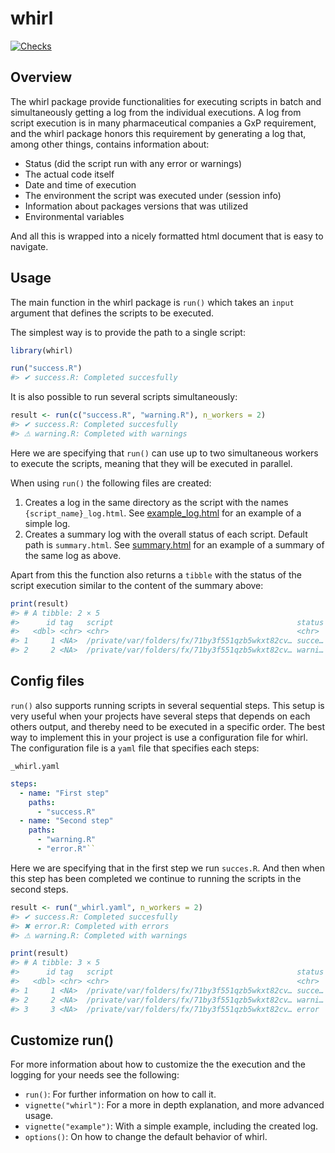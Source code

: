 
<!-- README.md is generated from README.Rmd. Please edit that file -->

# whirl

<!-- badges: start -->

[![Checks](https://github.com/NovoNordisk-OpenSource/whirl/actions/workflows/check_and_co.yaml/badge.svg)](https://github.com/NovoNordisk-OpenSource/whirl/actions/workflows/check_and_co.yaml)

<!-- badges: end -->

## Overview

The whirl package provide functionalities for executing scripts in batch
and simultaneously getting a log from the individual executions. A log
from script execution is in many pharmaceutical companies a GxP
requirement, and the whirl package honors this requirement by generating
a log that, among other things, contains information about:

- Status (did the script run with any error or warnings)
- The actual code itself
- Date and time of execution
- The environment the script was executed under (session info)
- Information about packages versions that was utilized
- Environmental variables

And all this is wrapped into a nicely formatted html document that is
easy to navigate.

## Usage

The main function in the whirl package is `run()` which takes an `input`
argument that defines the scripts to be executed.

The simplest way is to provide the path to a single script:

``` r
library(whirl)

run("success.R")
#> ✔ success.R: Completed succesfully
```

It is also possible to run several scripts simultaneously:

``` r
result <- run(c("success.R", "warning.R"), n_workers = 2)
#> ✔ success.R: Completed succesfully
#> ⚠ warning.R: Completed with warnings
```

Here we are specifying that `run()` can use up to two simultaneous
workers to execute the scripts, meaning that they will be executed in
parallel.

When using `run()` the following files are created:

1.  Creates a log in the same directory as the script with the names
    `{script_name}_log.html`. See
    [example_log.html](https://novonordisk-opensource.github.io/whirl/articles/example_log.html)
    for an example of a simple log.
2.  Creates a summary log with the overall status of each script.
    Default path is `summary.html`. See
    [summary.html](https://novonordisk-opensource.github.io/whirl/articles/summary.html)
    for an example of a summary of the same log as above.

Apart from this the function also returns a `tibble` with the status of
the script execution similar to the content of the summary above:

``` r
print(result)
#> # A tibble: 2 × 5
#>      id tag   script                                         status result      
#>   <dbl> <chr> <chr>                                          <chr>  <list>      
#> 1     1 <NA>  /private/var/folders/fx/71by3f551qzb5wkxt82cv… succe… <named list>
#> 2     2 <NA>  /private/var/folders/fx/71by3f551qzb5wkxt82cv… warni… <named list>
```

## Config files

`run()` also supports running scripts in several sequential steps. This
setup is very useful when your projects have several steps that depends
on each others output, and thereby need to be executed in a specific
order. The best way to implement this in your project is use a
configuration file for whirl. The configuration file is a `yaml` file
that specifies each steps:

`_whirl.yaml`

``` yaml
steps:
  - name: "First step"
    paths:
      - "success.R"
  - name: "Second step"
    paths:
      - "warning.R"
      - "error.R"``
```

Here we are specifying that in the first step we run `succes.R`. And
then when this step has been completed we continue to running the
scripts in the second steps.

``` r
result <- run("_whirl.yaml", n_workers = 2)
#> ✔ success.R: Completed succesfully
#> ✖ error.R: Completed with errors
#> ⚠ warning.R: Completed with warnings
```

``` r
print(result)
#> # A tibble: 3 × 5
#>      id tag   script                                         status result      
#>   <dbl> <chr> <chr>                                          <chr>  <list>      
#> 1     1 <NA>  /private/var/folders/fx/71by3f551qzb5wkxt82cv… succe… <named list>
#> 2     2 <NA>  /private/var/folders/fx/71by3f551qzb5wkxt82cv… warni… <named list>
#> 3     3 <NA>  /private/var/folders/fx/71by3f551qzb5wkxt82cv… error  <named list>
```

## Customize run()

For more information about how to customize the the execution and the
logging for your needs see the following:

- `run()`: For further information on how to call it.
- `vignette("whirl")`: For a more in depth explanation, and more
  advanced usage.
- `vignette("example")`: With a simple example, including the created
  log.
- `options()`: On how to change the default behavior of whirl.
